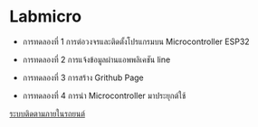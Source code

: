 # Labmicro

- การทดลองที่ 1 การต่อวงจรและติดตั้งโปรแกรมบน Microcontroller ESP32

- การทดลองที่ 2 การแจ้งข้อมูลผ่านแอพพลิเคชัน line

- การทดลองที่ 3 การสร้าง Grithub Page

- การทดลองที่ 4 การนำ Microcontroller มาประยุกต์ใช้

[ระบบติดตามภายในรถยนต์](https://drive.google.com/open?id=1AacF6e7SrCffiQ2U0JwySlPNmF7lqjoq)  


